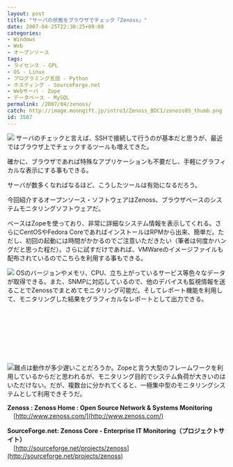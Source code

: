 ```yaml
---
layout: post
title: "サーバの状態をブラウザでチェック「Zenoss」"
date: 2007-04-25T22:30:25+09:00
categories:
- Windows
- Web
- オープンソース
tags: 
- ライセンス - GPL
- OS - Linux
- プログラミング言語 - Python
- ホスティング - SourceForge.net
- Webサーバ - Zope
- データベース - MySQL
permalink: /2007/04/zenoss/
catch: http://image.moongift.jp/intro3/Zenoss_BDC1/zenoss05_thumb.png
id: 3587
---
```

[![](http://image.moongift.jp/intro3/Zenoss_BDC1/zenoss04_thumb1.png)](http://image.moongift.jp/intro3/Zenoss_BDC1/zenoss043.png) サーバのチェックと言えば、SSHで接続して行うのが基本だと思うが、最近ではブラウザ上でチェックするツールも増えてきた。

 

確かに、ブラウザであれば特殊なアプリケーションも不要だし、手軽にグラフィカルな表示にする事もできる。

 

サーバが数多くなればなるほど、こうしたツールは有効になるだろう。

 

今回紹介するオープンソース・ソフトウェアはZenoss、ブラウザベースのシステムモニタリングソフトウェアだ。

 <!--more--> 

ベースはZopeを使っており、非常に詳細なシステム情報を表示してくれる。さらにCentOSやFedora CoreであればインストールはRPMから出来、簡単だ。ただし、初回の起動には時間がかかるのでご注意いただきたい（筆者は何度かハングだと思った程だ）。さらに試すだけであれば、VMWareのイメージファイルも配布されているのでこちらを利用する事もできる。

 

[![](http://image.moongift.jp/intro3/Zenoss_BDC1/zenoss05_thumb.png)](http://image.moongift.jp/intro3/Zenoss_BDC1/zenoss052.png) OSのバージョンやメモリ、CPU、立ち上がっているサービス等色々なデータが取得できる。また、SNMPに対応しているので、他のデバイスも監視情報を送ることでZenossでまとめてモニタリング可能だ。そしてレポート機能を利用して、モニタリングした結果をグラフィカルなレポートとして出力できる。

 

&nbsp;

 

&nbsp;

 

&nbsp;

 

&nbsp;

 

[![](http://image.moongift.jp/intro3/Zenoss_BDC1/zenoss03_thumb.png)](http://image.moongift.jp/intro3/Zenoss_BDC1/zenoss032.png)難点は動作が多少遅いことだろうか。Zopeと言う大型のフレームワークを利用しているからだと思われるが、モニタリング目的でシステム負荷が大きいのはいただけない。だが、複数台に分かれてくると、一極集中型のモニタリングシステムとして利用できそうだ。

 

**Zenoss : Zenoss Home : Open Source Network & Systems Monitoring**  
　[http://www.zenoss.com/](http://www.zenoss.com/)

 

**SourceForge.net: Zenoss Core - Enterprise IT Monitoring（プロジェクトサイト）**  
　[http://sourceforge.net/projects/zenoss](http://sourceforge.net/projects/zenoss)

